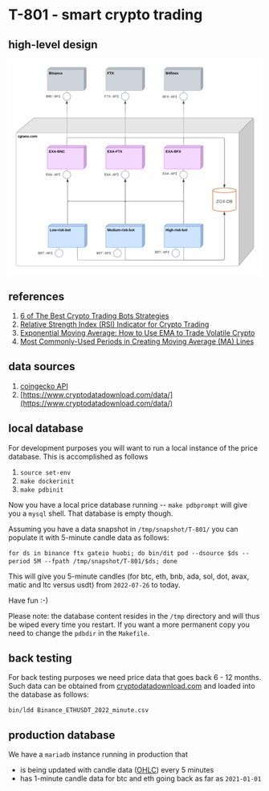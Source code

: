 # T-801 - smart crypto trading

## high-level design

![High level design](images/high-level-design.png)


## references

1. [6 of The Best Crypto Trading Bots Strategies](https://blockgeeks.com/guides/6-of-the-best-crypto-trading-bots-strategies-updated-list/)
1. [Relative Strength Index (RSI) Indicator for Crypto Trading](https://goodcrypto.app/relative-strength-index-rsi-indicator-for-crypto-trading-an-ultimate-guide-by-good-crypto/)
1. [Exponential Moving Average: How to Use EMA to Trade Volatile Crypto](https://learn.bybit.com/indicators/exponential-moving-average-ema-crypto/)
1. [Most Commonly-Used Periods in Creating Moving Average (MA) Lines](https://www.investopedia.com/ask/answers/122414/what-are-most-common-periods-used-creating-moving-average-ma-lines.asp)


## data sources

1. [coingecko API](https://www.coingecko.com/en/api/documentation)
1. [https://www.cryptodatadownload.com/data/](https://www.cryptodatadownload.com/data/)


## local database

For development purposes you will want to run a local instance of the price database. This is accomplished as follows

1. `source set-env`
1. `make dockerinit`
1. `make pdbinit`

Now you have a local price database running -- `make pdbprompt` will give you a `mysql` shell. That database is empty though.

Assuming you have a data snapshot in `/tmp/snapshot/T-801/` you can populate it with 5-minute candle data as follows:

```
for ds in binance ftx gateio huobi; do bin/dit pod --dsource $ds --period 5M --fpath /tmp/snapshot/T-801/$ds; done
```

This will give you 5-minute candles (for btc, eth, bnb, ada, sol, dot, avax, matic and ltc versus usdt) from `2022-07-26` to today.

Have fun :-)

Please note: the database content resides in the `/tmp` directory and will thus be wiped every time you restart. If you want a more permanent copy you need to change the `pdbdir` in the `Makefile`.

## back testing

For back testing purposes we need price data that goes back 6 - 12 months. Such data can be obtained from [cryptodatadownload.com](https://www.cryptodatadownload.com/data/) and loaded into the database as follows:

```
bin/ldd Binance_ETHUSDT_2022_minute.csv
```

## production database

We have a `mariadb` instance running in production that

* is being updated with candle data ([OHLC](https://www.investopedia.com/terms/o/ohlcchart.asp)) every 5 minutes
* has 1-minute candle data for btc and eth going back as far as `2021-01-01`
